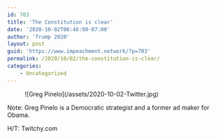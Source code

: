 ```yaml
---
id: 703
title: 'The Constitution is clear'
date: '2020-10-02T06:46:00-07:00'
author: 'Trump 2020'
layout: post
guid: 'https://www.impeachment.network/?p=703'
permalink: /2020/10/02/the-constitution-is-clear/
categories:
    - Uncategorized
---
```


<figure class="wp-block-image">![Greg Pinelo](/assets/2020-10-02-Twitter.jpg)</figure>Note: Greg Pinelo is a Democratic strategist and a former ad maker for Obama.

H/T: Twitchy.com
